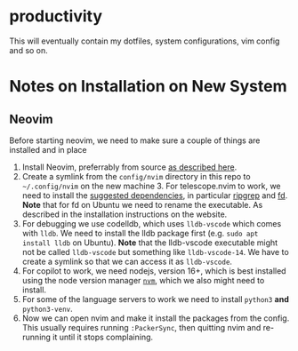# productivity
This will eventually contain my dotfiles, system configurations, vim config and so on.

# Notes on Installation on New System

## Neovim
Before starting neovim, we need to make sure a couple of things are installed 
and in place

1. Install Neovim, preferrably from source 
[as described here](https://github.com/neovim/neovim/wiki/Installing-Neovim).
2. Create a symlink from the `config/nvim` directory in this repo to 
`~/.config/nvim` on the new machine 3. For telescope.nvim to work,
we need to install the [suggested dependencies](https://github.com/nvim-telescope/telescope.nvim),
in particular [ripgrep](https://github.com/BurntSushi/ripgrep) and [fd](https://github.com/sharkdp/fd).
**Note** that for fd on Ubuntu we need to rename the executable. As described in the installation
instructions on the website.
4. For debugging we use codelldb, which uses `lldb-vscode` which
comes with `lldb`. We need to install the lldb package first 
(e.g. `sudo apt install lldb` on Ubuntu). **Note** that
the lldb-vscode executable might not be called `lldb-vscode` but something like
`lldb-vscode-14`. We have to create a symlink so that we can access it as 
`lldb-vscode`.
5. For copilot to work, we need nodejs, version 16+, which is best installed
using the node version manager [`nvm`](https://github.com/nvm-sh/nvm), which
we also might need to install.
6. For some of the language servers to work we need to install `python3` **and** `python3-venv`.
7. Now we can open nvim and make it install the packages from the config.
This usually requires running `:PackerSync`, then quitting nvim and re-running
it until it stops complaining.
